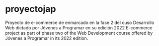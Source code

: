 # proyectojap
Proyecto de e-commerce de enmarcado en la fase 2 del cuso Desarrollo Web dictado por Jóvenes a Programar en su edición 2022
E-commerce project as part of phase two of the Web Development course offered by Jóvenes a Programar in its 2022 edition.
